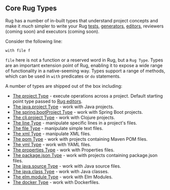 ## Core Rug Types

Rug has a number of in-built types that understand project concepts
and make it *much* simpler to write your
Rug [tests][], [generators][], [editors][], reviewers (coming soon)
and executors (coming soon).

[tests]: ../rug-tests.md
[generators]: ../rug-generators.md
[editors]: ../rug-editors.md

Consider the following line:

```
with file f
```

`file` here is not a function or a reserved word in Rug, but a `Rug
Type`. Types are an important extension point of Rug, enabling it to
expose a wide range of functionality in a native-seeming way. Types
support a range of methods, which can be used in `with` predicates or
`do` statements.

A number of types are shipped out of the box including:

*   [The project Type](rug-core-types-project.md) - execute operations across a project. Default starting point type passed to [Rug editors](../rug-editors.md).
*   [The java.project Type](rug-core-types-java-project.md) - work with Java projects.
*   [The spring.bootProject Type](rug-core-types-spring-boot-project.md) - work with Spring Boot projects.
*   [The clj.project Type](rug-core-types-clj-project.md) - work with Clojure projects.
*   [The line Type](rug-core-types-line.md) - manipulate specific lines in a project's files.
*   [The file Type](rug-core-types-file.md) - manipulate simple text files.
*   [The xml Type](rug-core-types-xml.md) - manipulate XML files.
*   [The pom Type](rug-core-types-pom.md) - work with projects containing Maven POM files.
*   [The yml Type](rug-core-types-yml.md) - work with YAML files.
*   [The properties Type](rug-core-types-properties.md) - work with Properties files.
*   [The package.json Type](rug-core-types-package-json.md) - work with projects containing package.json files.
*   [The java.source Type](rug-core-types-java-source.md) - work with Java source files.
*   [The java.class Type](rug-core-types-java-class.md) - work with Java classes.
*   [The elm.module Type](rug-core-types-elm-module.md) - work with Elm Modules.
*   [The docker Type](rug-core-types-docker.md) - work with Dockerfiles.

